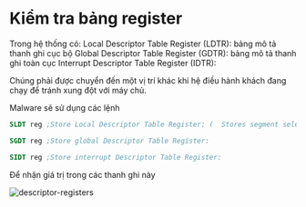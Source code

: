 # Kiểm tra bảng register

Trong hệ thống có:
Local Descriptor Table Register (LDTR): bảng mô tả thanh ghi cục bộ
Global Descriptor Table Register (GDTR): bảng mô tả thanh ghi toàn cục
Interrupt Descriptor Table Register (IDTR): 

Chúng phải được chuyển đến một vị trí khác khi hệ điều hành khách đang chạy để tránh xung đột với máy chủ. 

Malware sẽ sử dụng các lệnh
```nasm
SLDT reg ;Store Local Descriptor Table Register: (	Stores segment selector from LDTR in r/m16.) Lưu giá trị LDTR vào reg/dịa chỉ cho trc

SGDT reg ;Store global Descriptor Table Register:

SIDT reg ;Store interrupt Descriptor Table Register: 
```
Để nhận giá trị trong các thanh ghi này

![descriptor-registers](https://user-images.githubusercontent.com/101321172/157834901-d9072d49-95ba-41b3-8da0-ee2917cc6dd9.png)

